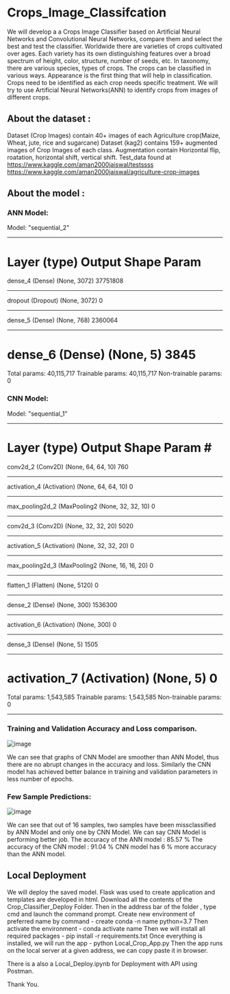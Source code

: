 # Crops_Image_Classifcation
We will develop a a Crops Image Classifier based on Artificial Neural Networks and Convolutional Neural Networks, compare them and select the best and test the classifier.
Worldwide there are varieties of crops cultivated over ages. Each variety has its own distinguishing features over a broad spectrum of height, color, structure, number of seeds, etc. In taxonomy, there are various species, types of crops. The crops can be classified in various ways. Appearance is the first thing that will help in classification. Crops need to be identified as each crop needs specific treatment. We will try to use Artificial Neural Networks(ANN) to identify crops from images of different crops.

## About the dataset :
Dataset (Crop Images) contain 40+ images of each Agriculture crop(Maize, Wheat, jute, rice and sugarcane)
Dataset (kag2) contains 159+ augmented images of Crop Images of each class. Augmentation contain Horizontal flip, roatation, horizontal shift, vertical shift.
Test_data found at https://www.kaggle.com/aman2000jaiswal/testssss
https://www.kaggle.com/aman2000jaiswal/agriculture-crop-images

## About the model :

### ANN Model:
 
 Model: "sequential_2"
_________________________________________________________________
Layer (type)                 Output Shape              Param    
=================================================================
dense_4 (Dense)              (None, 3072)              37751808  
_________________________________________________________________
dropout (Dropout)            (None, 3072)              0         
_________________________________________________________________
dense_5 (Dense)              (None, 768)               2360064   
_________________________________________________________________
dense_6 (Dense)              (None, 5)                 3845      
=================================================================
Total params: 40,115,717
Trainable params: 40,115,717
Non-trainable params: 0

### CNN Model:

Model: "sequential_1"
_________________________________________________________________
Layer (type)                 Output Shape              Param #   
=================================================================
conv2d_2 (Conv2D)            (None, 64, 64, 10)        760       
_________________________________________________________________
activation_4 (Activation)    (None, 64, 64, 10)        0         
_________________________________________________________________
max_pooling2d_2 (MaxPooling2 (None, 32, 32, 10)        0         
_________________________________________________________________
conv2d_3 (Conv2D)            (None, 32, 32, 20)        5020      
_________________________________________________________________
activation_5 (Activation)    (None, 32, 32, 20)        0         
_________________________________________________________________
max_pooling2d_3 (MaxPooling2 (None, 16, 16, 20)        0         
_________________________________________________________________
flatten_1 (Flatten)          (None, 5120)              0         
_________________________________________________________________
dense_2 (Dense)              (None, 300)               1536300   
_________________________________________________________________
activation_6 (Activation)    (None, 300)               0         
_________________________________________________________________
dense_3 (Dense)              (None, 5)                 1505      
_________________________________________________________________
activation_7 (Activation)    (None, 5)                 0         
=================================================================
Total params: 1,543,585
Trainable params: 1,543,585
Non-trainable params: 0
_____________________________

### Training and Validation Accuracy and Loss comparison.

![image](https://user-images.githubusercontent.com/84405967/157668374-b0797629-2fed-4919-936c-8de6f1f7d694.png)

We can see that graphs of CNN Model are smoother than ANN Model, thus there are no abrupt changes in the accuracy and loss. Similarly the CNN model has achieved better balance in training and validation parameters in less number of epochs.

### Few Sample Predictions:
![image](https://user-images.githubusercontent.com/84405967/157668482-0607f711-eaf8-48fa-b02e-fe95016822b8.png)

We can see that out of 16 samples, two samples have been missclassified by ANN Model and only one by CNN Model. We can say CNN Model is performing better job.
The accuracy of the ANN model : 85.57 % 
The accuracy of the CNN model : 91.04 % 
CNN model has 6 % more accuracy than the ANN model.

## Local Deployment
We will deploy the saved model.
Flask was used to create application and templates are developed in html.
Download all the contents of the Crop_Classifier_Deploy Folder.
Then in the address bar of the folder , type cmd and launch the command prompt.
Create new environment of preferred name by command - create conda -n name python=3.7
Then activate the environment - conda activate name 
Then we will install all required packages - pip install -r requirements.txt
Once everything is installed, we will run the app - python Local_Crop_App.py
Then the app runs on the local server at a given address, we can copy paste it in browser.

There is a also a Local_Deploy.ipynb for Deployment with API using Postman.

Thank You.


